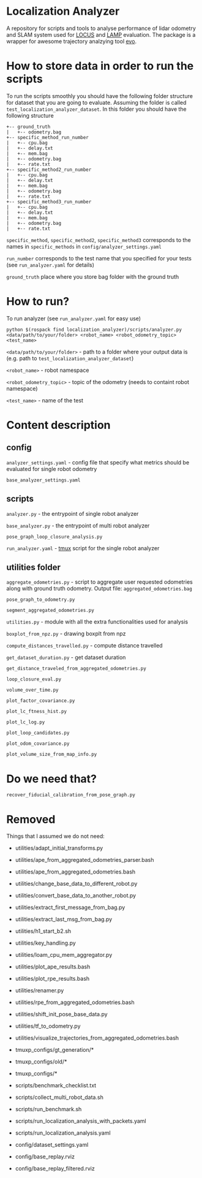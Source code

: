 # Localization Analyzer

A repository for scripts and tools to analyse performance of lidar odometry and SLAM system used for [LOCUS](https://github.com/NeBula-Autonomy/LOCUS) and [LAMP](https://github.com/NeBula-Autonomy/LAMP) evaluation. The package is a wrapper for awesome trajectory analzying tool [evo](https://github.com/MichaelGrupp/evo).


# How to store data in order to run the scripts

To run the scripts smoothly you should have the following folder structure for dataset that you are going to evaluate. Assuming the folder is called ```test_localization_analyzer_dataset```. In this folder you should have the following structure

```
+-- ground_truth
|   +-- odometry.bag
+-- specific_method_run_number
|   +-- cpu.bag
|   +-- delay.txt
|   +-- mem.bag
|   +-- odometry.bag
|   +-- rate.txt
+-- specific_method2_run_number
|   +-- cpu.bag
|   +-- delay.txt
|   +-- mem.bag
|   +-- odometry.bag
|   +-- rate.txt
+-- specific_method3_run_number
|   +-- cpu.bag
|   +-- delay.txt
|   +-- mem.bag
|   +-- odometry.bag
|   +-- rate.txt
```
```specific_method```, ```specific_method2```, ```specific_method3``` corresponds to the names in ```specific_methods``` in ```config/analyzer_settings.yaml```

```run_number``` corresponds to the test name that you specified for your tests (see ```run_analyzer.yaml``` for details)

```ground_truth``` place where you store bag folder with the ground truth 

# How to run?

To run analyzer (see ```run_analyzer.yaml``` for easy use)

```python $(rospack find localization_analyzer)/scripts/analyzer.py <data/path/to/your/folder> <robot_name> <robot_odometry_topic> <test_name>```

```<data/path/to/your/folder>``` - path to a folder where your output data is (e.g. path to ```test_localization_analyzer_dataset```)

```<robot_name>``` - robot namespace

```<robot_odometry_topic>``` - topic of the odometry (needs to containt robot namespace)

```<test_name>``` - name of the test

# Content description

## config
```analyzer_settings.yaml``` - config file that specify what metrics should be evaluated for single robot odometry 

```base_analyzer_settings.yaml``` 

## scripts
```analyzer.py``` - the entrypoint of single robot analyzer

```base_analyzer.py``` - the entrypoint of multi robot analyzer

```pose_graph_loop_closure_analysis.py```

```run_analyzer.yaml``` - [tmux](https://tmuxp.git-pull.com/) script for the single robot analyzer



## utilities folder
```aggregate_odometries.py``` - script to aggregate user requested odometries along with ground truth odometry. Output file: ```aggregated_odometries.bag```

```pose_graph_to_odometry.py```

```segment_aggregated_odometries.py```

```utilities.py``` - module with all the extra functionalities used for analysis

```boxplot_from_npz.py``` - drawing boxplt from npz

```compute_distances_travelled.py``` - compute distance travelled

```get_dataset_duration.py``` - get dataset duration

```get_distance_traveled_from_aggregated_odometries.py```  

```loop_closure_eval.py```

```volume_over_time.py```

```plot_factor_covariance.py```

```plot_lc_ftness_hist.py```

```plot_lc_log.py```

```plot_loop_candidates.py```

```plot_odom_covariance.py```

```plot_volume_size_from_map_info.py```

# Do we need that?


```recover_fiducial_calibration_from_pose_graph.py```

# Removed

Things that I assumed we do not need:
- utilities/adapt_initial_transforms.py
- utilities/ape_from_aggregated_odometries_parser.bash
- utilities/ape_from_aggregated_odometries.bash
- utilities/change_base_data_to_different_robot.py
- utilities/convert_base_data_to_another_robot.py
- utilities/extract_first_message_from_bag.py
- utilities/extract_last_msg_from_bag.py
- utilities/h1_start_b2.sh
- utilities/key_handling.py
- utilities/loam_cpu_mem_aggregator.py
- utilities/plot_ape_results.bash
- utilities/plot_rpe_results.bash
- utilities/renamer.py
- utilities/rpe_from_aggregated_odometries.bash
- utilities/shift_init_pose_base_data.py
- utilities/tf_to_odometry.py
- utilities/visualize_trajectories_from_aggregated_odometries.bash

- tmuxp_configs/gt_generation/*
- tmuxp_configs/old/*
- tmuxp_configs/* 

- scripts/benchmark_checklist.txt
- scripts/collect_multi_robot_data.sh
- scripts/run_benchmark.sh
- scripts/run_localization_analysis_with_packets.yaml
- scripts/run_localization_analysis.yaml

- config/dataset_settings.yaml
- config/base_replay.rviz
- config/base_replay_filtered.rviz